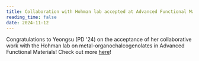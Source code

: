 ```yaml
---
title: Collaboration with Hohman lab accepted at Advanced Functional Materials
reading_time: false
date: 2024-11-12
---
```

Congratulations to Yeongsu (PD '24) on the acceptance of her collaborative work with the Hohman lab on metal-organochalcogenolates in Advanced Functional Materials! Check out more [here](/publication/aleksich-ligand-mediated-2024/)!

<!--more-->

